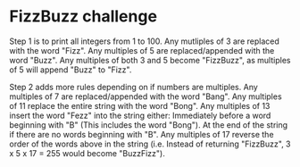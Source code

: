 # FizzBuzz challenge

Step 1 is to print all integers from 1 to 100.
Any mutliples of 3 are replaced with the word "Fizz".
Any multiples of 5 are replaced/appended with the word "Buzz".
Any multiples of both 3 and 5 become "FizzBuzz", as multiples of 5 will append "Buzz" to "Fizz".

Step 2 adds more rules depending on if numbers are multiples.
Any multiples of 7 are replaced/appended with the word "Bang".
Any multiples of 11 replace the entire string with the word "Bong".
Any multiples of 13 insert the word "Fezz" into the string either:
                                                        Immediately before a word beginning with "B" (This includes the word "Bong").
                                                        At the end of the string if there are no words beginning with "B".
Any multiples of 17 reverse the order of the words above in the string (i.e. Instead of returning "FizzBuzz", 3 x 5 x 17 = 255 would become "BuzzFizz").
